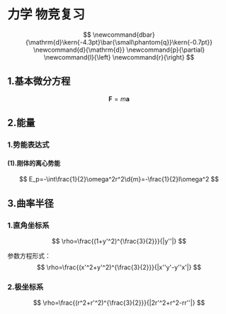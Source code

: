 # 力学 物竞复习

$$
    \newcommand{dbar}{\mathrm{d}\kern{-4.3pt}\bar{\small\phantom{q}}\kern{-0.7pt}}
    \newcommand{d}{\mathrm{d}}
    \newcommand{p}{\partial}
    \newcommand{l}{\left}
    \newcommand{r}{\right}
$$

## 1.基本微分方程

$$
    \boldsymbol{F}=m\boldsymbol{a}
$$

## 2.能量

### 1.势能表达式

#### (1).刚体的离心势能

$$
    E_p=-\int\frac{1}{2}\omega^2r^2\d{m}=-\frac{1}{2}I\omega^2
$$

#### 

## 3.曲率半径

### 1.直角坐标系
    
$$
    \rho=\frac{(1+y'^2)^{\frac{3}{2}}}{|y''|}
$$

参数方程形式：
$$
    \rho=\frac{(x'^2+y'^2)^{\frac{3}{2}}}{|x''y'-y''x'|}
$$

### 2.极坐标系

$$
    \rho=\frac{(r^2+r'^2)^{\frac{3}{2}}}{|2r'^2+r^2-rr''|}
$$
